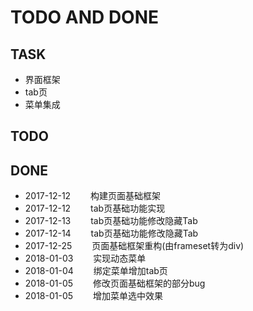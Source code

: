TODO AND DONE
=====
## TASK
  * 界面框架
  * tab页
  * 菜单集成
  
## TODO

## DONE
  * 2017-12-12  &emsp;&emsp;构建页面基础框架            
  * 2017-12-12  &emsp;&emsp;tab页基础功能实现          
  * 2017-12-13  &emsp;&emsp;tab页基础功能修改隐藏Tab
  * 2017-12-14  &emsp;&emsp;tab页基础功能修改隐藏Tab     
  * 2017-12-25  &emsp;&emsp;页面基础框架重构(由frameset转为div)
  * 2018-01-03  &emsp;&emsp;实现动态菜单
  * 2018-01-04  &emsp;&emsp;绑定菜单增加tab页
  * 2018-01-05  &emsp;&emsp;修改页面基础框架的部分bug
  * 2018-01-05  &emsp;&emsp;增加菜单选中效果